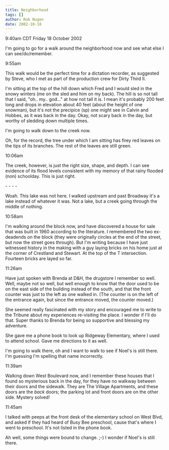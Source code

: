 ```yaml
---
title: Neighborhood
tags: []
author: Rob Nugen
date: 2002-10-18
---
```


<p class=date>9:40am CDT Friday 18 October 2002</p>

<p>I'm going to go for a walk around the neighborhood now and see what
else I can see/do/remember.</p>

<p class=date>9:55am</p>

<p>This walk would be the perfect time for a dictation recorder, as
suggested by Steve, who I met as part of the production crew for Dirty
Third II.</p>

<p>I'm sitting at the top of the hill down which Fred and I would sled
in the snowy winters (me on the sled and him on my back).  The hill is
so not tall that I said, "oh.. my.. god..." at how not tall it is.  I
mean it's probably 200 feet long and drops in elevation about 40 feet
(about the height of one snowman), but it's not the precipice (sp) one
might see in Calvin and Hobbes, as it was back in the day.  Okay, not
scary back in the day, but worthy of sledding down multiple times.</p>

<p>I'm going to walk down to the creek now.</p>

<p>Oh, for the record, the tree under which I am sitting has firey red
leaves on the tips of its branches.  The rest of the leaves are still
green.</p>

<p class=date>10:06am</p>

<p>The creek, however, is just the right size, shape, and depth.  I
can see evidence of its flood levels consistent with my memory of that
rainy flooded (non) schoolday.  This is just right.</p>

<p>- - - -</p>

<p>Woah.  This lake was not here.  I walked upstream and past Broadway
it's a lake instead of whatever it was.  Not a lake, but a creek going
through the middle of nothing.</p>

<p class=date>10:58am</p>

<p>I'm walking around the block now, and have discovered a house for
sale that was built in 1960 according to the literature.  I remembered
the two ex-deadends on the block (they were originally circles at the
end of the street, but now the street goes through).  But I'm writing
because I have just witnessed history in the making with a guy laying
bricks on his home just at the corner of Crestland and Stewart.  At
the top of the T intersection.  Fourteen bricks are layed so far.</p>

<p class=date>11:26am</p>

<p>Have just spoken with Brenda at D&H, the drugstore I remember so
well.  Well, maybe not so well, but well enough to know that the door
used to be on the east side of the building instead of the south, and
that the front counter was just to the left as one walked in.  (The
counter is on the left of the entrance again, but since the entrance
moved, the counter moved.)</p>

<p>She seemed really fascinated with my story and encouraged me to
write to the Tribune about my experiences re-visiting the place.  I
wonder if I'll do that.  Super thanks to Brenda for being so
supportive and blessing my adventure.</p>

<p>She gave me a phone book to look up Ridgeway Elementary, where I
used to attend school.  Gave me directions to it as well.</p>

<p>I'm going to walk there, oh and I want to walk to see if Noel's is
still there.  I'm guessing I'm spelling that name incorrectly.</p>

<p class=date>11:39am</p>

<p>Walking down West Boulevard now, and I remember these houses that I
found so mysterious back in the day, for they have no walkway between
their doors and the sidewalk.  They are The Village Apartments, and
these doors are the <em>back</em> doors; the parking lot and front
doors are on the other side.  Mystery solved!</p>

<p class=date>11:45am</p>

<p>I talked with peeps at the front desk of the elementary school on
West Blvd, and asked if they had heard of Busy Bee preschool, cause
that's where I went to preschool.  It's not listed in the phone
book.</p>

<p>Ah well, some things were bound to change. ;-)  I wonder if Noel's
is still there.</p>
